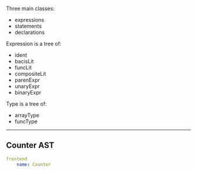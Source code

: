 
Three main classes:
- expressions
- statements
- declarations

Expression is a tree of:
- ident
- bacisLit
- funcLit
- compositeLit
- parenExpr
- unaryExpr
- binaryExpr

Type is a tree of:
- arrayType
- funcType

---
## Counter AST

``` yaml
frontend
	name: Counter
	
```
